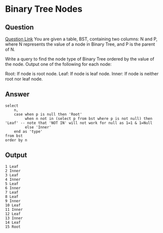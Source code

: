 # Binary Tree Nodes

## Question
[Question Link](https://www.hackerrank.com/challenges/binary-search-tree-1/problem?isFullScreen=true)
You are given a table, BST, containing two columns: N and P, where N represents the value of a node in Binary Tree, and P is the parent of N.

Write a query to find the node type of Binary Tree ordered by the value of the node. Output one of the following for each node:

Root: If node is root node.
Leaf: If node is leaf node.
Inner: If node is neither root nor leaf node.

## Answer
    select
        n,
        case when p is null then 'Root' 
             when n not in (select p from bst where p is not null) then 'Leaf' -- note that 'NOT IN' will not work for null as 1=1 & 1=Null
             else 'Inner'
        end as 'type'
    from bst
    order by n
        
## Output
    1 Leaf
    2 Inner
    3 Leaf
    4 Inner
    5 Leaf
    6 Inner
    7 Leaf
    8 Leaf
    9 Inner
    10 Leaf
    11 Inner
    12 Leaf
    13 Inner
    14 Leaf
    15 Root
